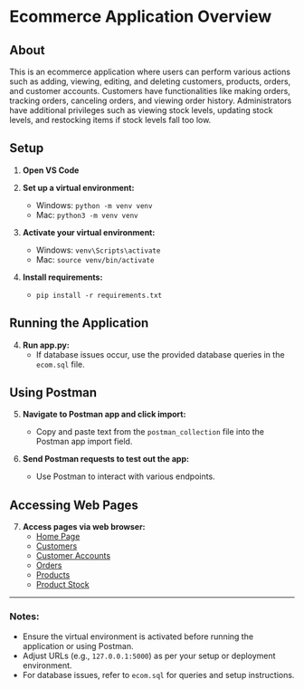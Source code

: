 # Ecommerce Application Overview

## About

This is an ecommerce application where users can perform various actions such as adding, viewing, editing, and deleting customers, products, orders, and customer accounts. Customers have functionalities like making orders, tracking orders, canceling orders, and viewing order history. Administrators have additional privileges such as viewing stock levels, updating stock levels, and restocking items if stock levels fall too low.

## Setup

1. **Open VS Code**
2. **Set up a virtual environment:**
   - Windows: `python -m venv venv`
   - Mac: `python3 -m venv venv`

3. **Activate your virtual environment:**
   - Windows: `venv\Scripts\activate`
   - Mac: `source venv/bin/activate`

4. **Install requirements:**
   - `pip install -r requirements.txt`

## Running the Application

4. **Run app.py:**
   - If database issues occur, use the provided database queries in the `ecom.sql` file.

## Using Postman

5. **Navigate to Postman app and click import:**
   - Copy and paste text from the `postman_collection` file into the Postman app import field.

6. **Send Postman requests to test out the app:**
   - Use Postman to interact with various endpoints.

## Accessing Web Pages

7. **Access pages via web browser:**
   - [Home Page](http://127.0.0.1:5000/)
   - [Customers](http://127.0.0.1:5000/customers)
   - [Customer Accounts](http://127.0.0.1:5000/customer_accounts)
   - [Orders](http://127.0.0.1:5000/orders)
   - [Products](http://127.0.0.1:5000/products)
   - [Product Stock](http://127.0.0.1:5000/products/stock)

---

### Notes:
- Ensure the virtual environment is activated before running the application or using Postman.
- Adjust URLs (e.g., `127.0.0.1:5000`) as per your setup or deployment environment.
- For database issues, refer to `ecom.sql` for queries and setup instructions.